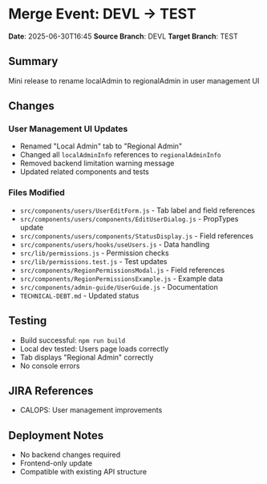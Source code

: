 # Merge Event: DEVL → TEST
**Date**: 2025-06-30T16:45
**Source Branch**: DEVL
**Target Branch**: TEST

## Summary
Mini release to rename localAdmin to regionalAdmin in user management UI

## Changes

### User Management UI Updates
- Renamed "Local Admin" tab to "Regional Admin"
- Changed all `localAdminInfo` references to `regionalAdminInfo` 
- Removed backend limitation warning message
- Updated related components and tests

### Files Modified
- `src/components/users/UserEditForm.js` - Tab label and field references
- `src/components/users/components/EditUserDialog.js` - PropTypes update
- `src/components/users/components/StatusDisplay.js` - Field references
- `src/components/users/hooks/useUsers.js` - Data handling
- `src/lib/permissions.js` - Permission checks
- `src/lib/permissions.test.js` - Test updates
- `src/components/RegionPermissionsModal.js` - Field references
- `src/components/RegionPermissionsExample.js` - Example data
- `src/components/admin-guide/UserGuide.js` - Documentation
- `TECHNICAL-DEBT.md` - Updated status

## Testing
- Build successful: `npm run build`
- Local dev tested: Users page loads correctly
- Tab displays "Regional Admin" correctly
- No console errors

## JIRA References
- CALOPS: User management improvements

## Deployment Notes
- No backend changes required
- Frontend-only update
- Compatible with existing API structure